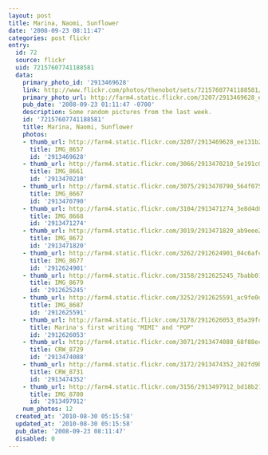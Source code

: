 ```yaml
---
layout: post
title: Marina, Naomi, Sunflower
date: '2008-09-23 08:11:47'
categories: post flickr
entry:
  id: 72
  source: flickr
  uid: 72157607741188581
  data:
    primary_photo_id: '2913469628'
    link: http://www.flickr.com/photos/thenobot/sets/72157607741188581/
    primary_photo_url: http://farm4.static.flickr.com/3207/2913469628_ee131b2883_m.jpg
    pub_date: '2008-09-23 01:11:47 -0700'
    description: Some random pictures from the last week.
    id: '72157607741188581'
    title: Marina, Naomi, Sunflower
    photos:
    - thumb_url: http://farm4.static.flickr.com/3207/2913469628_ee131b2883_s.jpg
      title: IMG_8657
      id: '2913469628'
    - thumb_url: http://farm4.static.flickr.com/3066/2913470210_5e191c0e78_s.jpg
      title: IMG_8661
      id: '2913470210'
    - thumb_url: http://farm4.static.flickr.com/3075/2913470790_564f075239_s.jpg
      title: IMG_8667
      id: '2913470790'
    - thumb_url: http://farm4.static.flickr.com/3104/2913471274_3e8d4d87ef_s.jpg
      title: IMG_8668
      id: '2913471274'
    - thumb_url: http://farm4.static.flickr.com/3019/2913471820_ab9eee26d0_s.jpg
      title: IMG_8672
      id: '2913471820'
    - thumb_url: http://farm4.static.flickr.com/3262/2912624901_04c6afc2f7_s.jpg
      title: IMG_8677
      id: '2912624901'
    - thumb_url: http://farm4.static.flickr.com/3158/2912625245_7babb01ec4_s.jpg
      title: IMG_8679
      id: '2912625245'
    - thumb_url: http://farm4.static.flickr.com/3252/2912625591_ac9fe0d8d6_s.jpg
      title: IMG_8687
      id: '2912625591'
    - thumb_url: http://farm4.static.flickr.com/3178/2912626053_05a39fc4de_s.jpg
      title: Marina's first writing "MIMI" and "POP"
      id: '2912626053'
    - thumb_url: http://farm4.static.flickr.com/3071/2913474088_68f88ecb38_s.jpg
      title: CRW_8729
      id: '2913474088'
    - thumb_url: http://farm4.static.flickr.com/3172/2913474352_202fd9b326_s.jpg
      title: CRW_8731
      id: '2913474352'
    - thumb_url: http://farm4.static.flickr.com/3156/2913497912_bd18b2150e_s.jpg
      title: IMG_8700
      id: '2913497912'
    num_photos: 12
  created_at: '2010-08-30 05:15:58'
  updated_at: '2010-08-30 05:15:58'
  pub_date: '2008-09-23 08:11:47'
  disabled: 0
---
```


